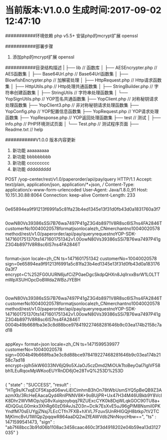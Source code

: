 当前版本:V1.0.0  生成时间:2017-09-02 12:47:10
===========================

###########环境依赖
php v5.5+
安装php的mcrypt扩展 openssl

###########部署步骤
1. 添加php的mcrypt扩展 openssl


###########目录结构描述
|
├── lib                         // 函数库
│   ├── AESEncrypter.php        // AES函数集
│   ├── Base64Url.php           // Base64Url函数集
│   ├── BlowfishEncrypter.php   // 加解密处理
│   ├── HttpRequest.php         // Http请求函数集
│   ├── HttpUtils.php           // Http处理共通函数集
│   ├── StringBuilder.php       // 字符串创建函数集
│   ├── StringUtils             // 字符串处理函数集
│   └── YopSignUtils.php        // YOP签名共通函数集
├── YopClient.php               // 对称秘钥请求处理函数集
├── YopClient3.php              // 非对称秘钥请求处理函数集
├── YopConfig.php               // YOP配置信息函数集
├── YopRequest.php              // YOP请求处理函数集
├── YopResponse.php             // YOP返回处理函数集
├── test                        // 测试
│   ├── info.php                // PHP环境测试页面
│   └── Test.php                // 测试程序页面
├── Readme.txt                  // help

###########V1.0.0 版本内容更新
1. 新功能	 aaaaaaaaa
2. 新功能	 bbbbbbbbb
3. 新功能	 ccccccccc
4. 新功能	 ddddddddd



POST /yop-center/rest/v1.0/paperorder/api/pay/query HTTP/1.1
Accept: text/plain, application/json, application/*+json, */*
Content-Type: application/x-www-form-urlencoded
User-Agent: Java/1.8.0_91
Host: 10.151.30.88:8064
Connection: keep-alive
Content-Length: 233
```

```
0e65894ea9f91213f6991a5c81fa23b4ed1345e13f31d0fb43d0a1831760a3f7
```

```
0owN80Vs39386sSSi7B76wa7497P41gZ3G4b8971V8R8sc6lS7ns4FA2846TcustomerNo10040020578formatjsonlocalezh_CNmerchantno10040020578method/rest/v1.0/paperorder/api/pay/queryrequestnoYOP-SDK-1471601751370ts1471601751342v1.00owN80Vs39386sSSi7B76wa7497P41gZ3G4b8971V8R8sc6lS7ns4FA2846T
```

```
format=json
locale=zh_CN
ts=1471601751342
customerNo=10040020578
sign=0e65894ea9f91213f6991a5c81fa23b4ed1345e13f31d0fb43d0a1831760a3f7
encrypt=C%252FG0UURN6jufCiZP0aeDgcSkdpQHXn8JqlIrxxBsrW1LOLTTmWpXSUHOpcDoBWda2WBzJYEBH
```


```
0owN80Vs39386sSSi7B76wa7497P41gZ3G4b8971V8R8sc6lS7ns4FA2846TcustomerNo10040020578formatjsonlocalezh_CNmerchantno10040020578method/rest/v1.0/paperorder/api/pay/queryrequestnoYOP-SDK-1471601751370ts1471601751342v1.00owN80Vs39386sSSi7B76wa7497P41gZ3G4b8971V8R8sc6lS7ns4FA2846T
0004b49b668fba3e3c8d88bce978419227468281646b9c03ea174b2158c7ad18
```

```
appKey=
format=json
locale=zh_CN
ts=1471599539977
customerNo=10040020578
sign=0004b49b668fba3e3c8d88bce978419227468281646b9c03ea174b2158c7ad18
encrypt=jqIh5ikW6033NV6jQ9o5XJaOJ5czDmd2MiOUkTtoBeyOaI7lglVF58bh1LEuRqoxMpWKooEUYRnDD6jOe28TvQ%253D%253D
```

```
{
  "state" : "SUCCESS",
  "result" : "HTg9s/K7xqECF5KspdG6wvLiEICimhmB3hOn78tWbUsmSYQ5pBeQB9Z3AazmXb/3RcHeEAacaQyd4RnlPNNV8K+9oBUjPR+Ux47H34M46UBkb9Y8VcIK8Dhr2WVMIOp/sjG8vXuiqzoybqq7RZUExcCYK0k8DqWLqkGOC90TU8a+4DiQGuLG0mkx3XhRg60zD9AvJsZO3n+Dclk7EsXvE5uJ96gPIM8NsmiI0PKYndfM70sEUYgjZNsj7LEcCTfn7FXB+hXVL7FzuvSUnRHlGQjH8btkp7tV2TCMjKImcBvU1WIQp2pqqwR864aaDQ2wZfEAWVdb2NnNoycHbw==",
  "ts" : 1471599541473,
  "sign" : "ab7f48bcc3b91d06b1108ac3458caac460c3f3d4918202e04b59ea13d3127035"
}
```
